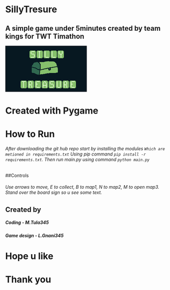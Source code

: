 # SillyTresure
## A simple game under 5minutes created by team kings for TWT Timathon

![plot](data/logo.png)

# Created with Pygame

# How to Run
######  After downloading the git hub repo start by installing the modules ```Which are metioned in requirements.txt``` Using pip command ```pip install -r requirements.txt```. Then run main.py using command ```python main.py```

##Controls
###### Use arrows to move, E to collect, B to map1, N to map2, M to open map3. Stand over the board sign so u see some text.

## Created by
##### Coding - M.Tula345
##### Game design - L.Gnani345

# Hope u like
# Thank you 
